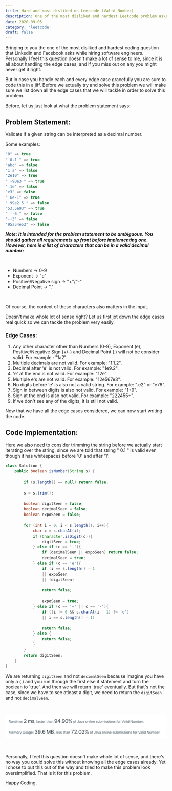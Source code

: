 ```yaml
---
title: Hard and most disliked on Leetcode (Valid Number).
description: One of the most disliked and hardest Leetcode problem asked at LinkedIn and Facebook.
date: 2020-09-05
category: 'leetcode'
draft: false
---
```


Bringing to you the one of the most disliked and hardest coding question that Linkedin and Facebook asks while hiring software engineers.
Personally I feel this question doesn't make a lot of sense to me, since it is all about handling the edge cases, and if you miss out on any you might never get it right.

But in case you handle each and every edge case gracefully you are sure to code this in a jiff. Before we actually try and solve this problem we will make sure we list down all the edge cases that we will tackle in order to solve this problem.

Before, let us just look at what the problem statement says:

## Problem Statement:

Validate if a given string can be interpreted as a decimal number.

Some examples:

```java
"0" => true
" 0.1 " => true
"abc" => false
"1 a" => false
"2e10" => true
" -90e3 " => true
" 1e" => false
"e3" => false
" 6e-1" => true
" 99e2.5 " => false
"53.5e93" => true
" --6 " => false
"-+3" => false
"95a54e53" => false
```

**_Note: It is intended for the problem statement to be ambiguous. You should gather all requirements up front before implementing one. However, here is a list of characters that can be in a valid decimal number:_**

<br/>

- Numbers -> 0-9
- Exponent -> "e"
- Positive/Negative sign -> "+"/"-"
- Decimal Point -> "."

<br/>

Of course, the context of these characters also matters in the input.

Doesn't make whole lot of sense right? Let us first jot down the edge cases real quick so we can tackle the problem very easily.

### Edge Cases:

1. Any other character other than Numbers (0-9), Exponent (e), Positive/Negative Sign (+/-) and Decimal Point (.) will not be consider valid. For example : "1a2".
2. Multiple decimals are not valid. For example: "1.1.2".
3. Decimal after 'e' is not valid. For example: "1e9.2".
4. 'e' at the end is not valid. For example: "12e".
5. Multiple e's are not valid. For example: "12e567e3".
6. No digits before 'e' is also not a valid string. For example: ".e2" or "e78".
7. Sign in between digits is also not valid. For example: "1+9".
8. Sign at the end is also not valid. For example: "222455+".
9. If we don't see any of the digits, it is still not valid.

Now that we have all the edge cases considered, we can now start writing the code.

## Code Implementation:

Here we also need to consider trimming the string before we actually start iterating over the string, since we are told that string " 0.1 " is valid even though it has whitespaces before '0' and after '1'.

```java
class Solution {
    public boolean isNumber(String s) {

        if (s.length() == null) return false;

        s = s.trim();

        boolean digitSeen = false;
        boolean decimalSeen = false;
        boolean expoSeen = false;

        for (int i = 0; i < s.length(); i++){
            char c = s.charAt(i);
            if (Character.isDigit(c)){
                digitSeen = true;
            } else if (c == '.'){
                if (decimalSeen || expoSeen) return false;
                decimalSeen = true;
            } else if (c == 'e'){
                if (i == s.length() - 1
                || expoSeen
                || !digitSeen)

                return false;

                expoSeen = true;
            } else if (c == '+' || c == '-'){
                if ((i != 0 && s.charAt(i - 1) != 'e')
                || i == s.length() - 1)

                return false;
            } else {
                return false;
            }
        }
        return digitSeen;
    }
}
```

We are returning `digitSeen` and not `decimalSeen` because imagine you have only a (.) and you run through the first else if statement and turn the boolean to 'true'. And then we will return 'true' eventually. But that's not the case, since we have to see atleast a digit, we need to return the `digitSeen` and not `decimalSeen`.

<br/>

![runtime](./assets/runtime.png)

</br>

Personally, I feel this question doesn't make whole lot of sense, and there's no way you could solve this without knowing all the edge cases already. Yet I chose to put this out of the way and tried to make this problem look oversimplified. That is it for this problem.

Happy Coding.
